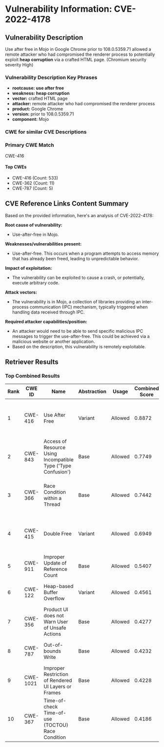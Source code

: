 # Vulnerability Information: CVE-2022-4178

## Vulnerability Description
Use after free in Mojo in Google Chrome prior to 108.0.5359.71 allowed a remote attacker who had compromised the renderer process to potentially exploit **heap corruption** via a crafted HTML page. (Chromium security severity High)

### Vulnerability Description Key Phrases
- **rootcause:** **use after free**
- **weakness:** **heap corruption**
- **vector:** crafted HTML page
- **attacker:** remote attacker who had compromised the renderer process
- **product:** Google Chrome
- **version:** prior to 108.0.5359.71
- **component:** Mojo

### CWE for similar CVE Descriptions
### Primary CWE Match
CWE-416

#### Top CWEs
- CWE-416 (Count: 533)
- CWE-362 (Count: 11)
- CWE-787 (Count: 5)

## CVE Reference Links Content Summary
Based on the provided information, here's an analysis of CVE-2022-4178:

**Root cause of vulnerability:**
- Use-after-free in Mojo.

**Weaknesses/vulnerabilities present:**
- Use-after-free. This occurs when a program attempts to access memory that has already been freed, leading to unpredictable behavior.

**Impact of exploitation:**
- The vulnerability can be exploited to cause a crash, or potentially, execute arbitrary code.

**Attack vectors:**
- The vulnerability is in Mojo, a collection of libraries providing an inter-process communication (IPC) mechanism, typically triggered when handling data received through IPC.

**Required attacker capabilities/position:**
- An attacker would need to be able to send specific malicious IPC messages to trigger the use-after-free. This could be achieved via a malicious website or another application.
- Based on the description, this vulnerability is remotely exploitable.

## Retriever Results

### Top Combined Results

| Rank | CWE ID | Name | Abstraction | Usage | Combined Score | Retrievers | Individual Scores |
|------|--------|------|-------------|-------|---------------|------------|-------------------|
| 1 | CWE-416 | Use After Free | Variant | Allowed | 0.8872 | dense, sparse, graph | dense: 0.666, sparse: 0.585, graph: 0.820 |
| 2 | CWE-843 | Access of Resource Using Incompatible Type ('Type Confusion') | Base | Allowed | 0.7749 | dense, sparse, graph | dense: 0.532, sparse: 0.460, graph: 0.687 |
| 3 | CWE-366 | Race Condition within a Thread | Base | Allowed | 0.7442 | dense, sparse, graph | dense: 0.601, sparse: 0.397, graph: 0.605 |
| 4 | CWE-415 | Double Free | Variant | Allowed | 0.6949 | dense, sparse, graph | dense: 0.569, sparse: 0.312, graph: 0.810 |
| 5 | CWE-911 | Improper Update of Reference Count | Base | Allowed | 0.5407 | sparse, graph | sparse: 0.320, graph: 1.000 |
| 6 | CWE-122 | Heap-based Buffer Overflow | Variant | Allowed | 0.4561 | dense, sparse | dense: 0.554, sparse: 0.379 |
| 7 | CWE-356 | Product UI does not Warn User of Unsafe Actions | Base | Allowed | 0.4277 | dense, sparse | dense: 0.527, sparse: 0.287 |
| 8 | CWE-787 | Out-of-bounds Write | Base | Allowed | 0.4232 | dense, sparse | dense: 0.537, sparse: 0.270 |
| 9 | CWE-1021 | Improper Restriction of Rendered UI Layers or Frames | Base | Allowed | 0.4228 | dense, sparse | dense: 0.548, sparse: 0.259 |
| 10 | CWE-367 | Time-of-check Time-of-use (TOCTOU) Race Condition | Base | Allowed | 0.4186 | dense, sparse | dense: 0.543, sparse: 0.256 |

